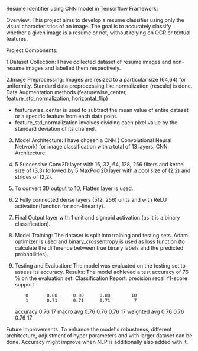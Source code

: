 Resume Identifier using CNN model in Tensorflow Framework:

Overview:
This project aims to develop a resume classifier using only the visual characteristics of an image.
The goal is to accurately classify whether a given image is a resume or not, without relying on OCR or textual features.

Project Components:

1.Dataset Collection:
I have collected dataset of resume images and non-resume images and labelled them respectively.

2.Image Preprocessing:
Images are resized to a particular size (64,64) for uniformity.
Standard data preprocessing like normalization (rescale) is done.
Data Augmentation methods (featurewise_center, feature_std_normalization, horizontal_flip)
* featurewise_center is used to subtract the mean value of entire dataset or a specific feature from each data point.
* feature_std_normalization involves dividing each pixel value by the standard deviation of its channel.

3. Model Architecture:
I have chosen a CNN ( Convolutional Neural Network) for image classification with a total of 13 layers.
CNN Architecture:
1. 5 Successive Conv2D layer with 16, 32, 64, 128, 256 filters and kernel size of (3,3) followed by 5 MaxPool2D layer with a pool size of (2,2) and strides of (2,2).
2. To convert 3D output to 1D, Flatten layer is used.
3. 2 Fully connected dense layers (512, 256) units and with ReLU activation(function for non-linearity).
4. Final Output layer with 1 unit and sigmoid activation (as it is a binary classification).

4. Model Training:
The dataset is split into training and testing sets.
Adam optimizer is used and binary_crossentropy is used as loss function (to calculate the difference between true binary labels and the predicted probabilities).

5. Testing and Evaluation:
The model was evaluated on the testing set to assess its accuracy.
Results:
The model achieved a test accuracy of 76 % on the evaluation set.
Classification Report:
              precision    recall  f1-score   support

           0       0.80      0.80      0.80        10
           1       0.71      0.71      0.71         7

    accuracy                           0.76        17
   macro avg       0.76      0.76      0.76        17
weighted avg       0.76      0.76      0.76        17


Future Improvements:
To enhance the model's robustness, different architecture, adjustment of hyper parameters and with larger dataset can be done.
Accuracy might improve when NLP is additionally also added with it.
